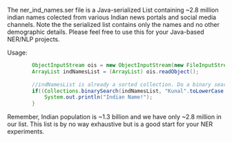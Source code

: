 The ner_ind_names.ser file is a Java-serialized List containing ~2.8 million indian names colected from various Indian news portals and social media channels. Note the the serialized list contains only the names and no other demographic details. Please feel free to use this for your Java-based NER/NLP projects.

Usage:

```java
        ObjectInputStream ois = new ObjectInputStream(new FileInputStream("ner_ind_inames.ser"));
        ArrayList indNamesList = (ArrayList) ois.readObject();
        
        //indNamesList is already a sorted collection. Do a binary search.
        if((Collections.binarySearch(indNamesList, "Kunal".toLowerCase())) > 1){
            System.out.println("Indian Name!");
        }
``` 

Remember, Indian population is ~1.3 billion and we have only ~2.8 million in our list. This list is by no way exhaustive but is a good start for your NER experiments.
